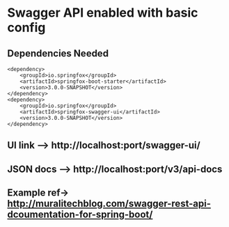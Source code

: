 # Swagger API enabled with basic config

## Dependencies Needed

```
<dependency>
    <groupId>io.springfox</groupId>
    <artifactId>springfox-boot-starter</artifactId>
    <version>3.0.0-SNAPSHOT</version>
</dependency>
<dependency>
    <groupId>io.springfox</groupId>
    <artifactId>springfox-swagger-ui</artifactId>
    <version>3.0.0-SNAPSHOT</version>
</dependency>
```
## UI link --> http://localhost:port/swagger-ui/

## JSON docs --> http://localhost:port/v3/api-docs

## Example ref-> http://muralitechblog.com/swagger-rest-api-dcoumentation-for-spring-boot/

